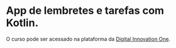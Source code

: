 # App de lembretes e tarefas com Kotlin.
O curso pode ser acessado na plataforma da [Digital Innovation One](https://digitalinnovation.one/).
